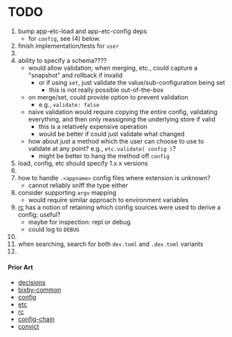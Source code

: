 TODO
====

1. bump app-etc-load and app-etc-config deps
	-	for `config`, see (4) below.
2. finish implementation/tests for `user`
3. 
4. ability to specify a schema????
	-	would allow validation; when merging, etc., could capture a "snapshot" and rollback if invalid
		-	or if using `set`, just validate the value/sub-configuration being set
			-	this is not really possible out-of-the-box
	-	on merge/set, could provide option to prevent validation
		-	e.g., `validate: false`
	- 	naive validation would require copying the entire config, validating everything, and then only reassigning the underlying store if valid
		-	this is a relatively expensive operation
		-	would be better if could just validate what changed
	-	how about just a method which the user can choose to use to validate at any point? e.g., `etc.validate( config )`?
		-	might be better to hang the method off `config`
5. load, config, etc should specify 1.x.x versions
6. 
7. how to handle `.<appname>` config files where extension is unknown?
	-	cannot reliably sniff the type either
8. consider supporting `argv` mapping
	-	would require similar approach to environment variables
9. [rc](https://github.com/dominictarr/rc) has a notion of retaining which config sources were used to derive a config; useful?
	-	maybe for inspection: repl or debug
	-	could log to `DEBUG`
10. 
11. when searching, search for both `dev.toml` and `.dev.toml` variants
12. 


#### Prior Art

*	[decisions](https://github.com/jaredhanson/node-decisions)
*	[bixby-common](https://github.com/bixbyjs/bixby-common)
*	[config](https://github.com/lorenwest/node-config)
*	[etc](https://github.com/cpsubrian/node-etc)
*	[rc](https://github.com/dominictarr/rc)
*	[config-chain](https://github.com/dominictarr/config-chain)
*	[convict](https://github.com/mozilla/node-convict)
